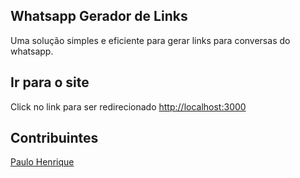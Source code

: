 ## Whatsapp Gerador de Links

Uma solução simples e eficiente para gerar links para conversas do whatsapp.

## Ir para o site

Click no link para ser redirecionado [http://localhost:3000](http://localhost:3000)

## Contribuintes

[Paulo Henrique](https://github.com/paulohnmatos)